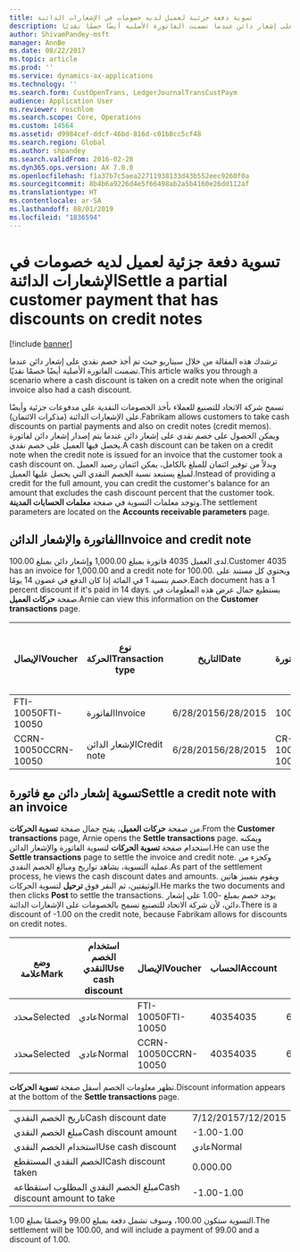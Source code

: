 ```yaml
---
title: تسوية دفعة جزئية لعميل لديه خصومات في الإشعارات الدائنة
description: ترشدك هذه المقالة من خلال سيناريو حيث تم أخذ خصم نقدي على إشعار دائن عندما تضمنت الفاتورة الأصلية أيضًا خصمًا نقديًا.
author: ShivamPandey-msft
manager: AnnBe
ms.date: 08/22/2017
ms.topic: article
ms.prod: ''
ms.service: dynamics-ax-applications
ms.technology: ''
ms.search.form: CustOpenTrans, LedgerJournalTransCustPaym
audience: Application User
ms.reviewer: roschlom
ms.search.scope: Core, Operations
ms.custom: 14564
ms.assetid: d9984cef-ddcf-46bd-816d-c01b8cc5cf48
ms.search.region: Global
ms.author: shpandey
ms.search.validFrom: 2016-02-28
ms.dyn365.ops.version: AX 7.0.0
ms.openlocfilehash: f1a37b7c5aea22711938133d43b552eec9260f0a
ms.sourcegitcommit: 8b4b6a9226d4e5f66498ab2a5b4160e26dd112af
ms.translationtype: HT
ms.contentlocale: ar-SA
ms.lasthandoff: 08/01/2019
ms.locfileid: "1836594"
---
```

# <a name="settle-a-partial-customer-payment-that-has-discounts-on-credit-notes"></a><span data-ttu-id="c97ce-103">تسوية دفعة جزئية لعميل لديه خصومات في الإشعارات الدائنة</span><span class="sxs-lookup"><span data-stu-id="c97ce-103">Settle a partial customer payment that has discounts on credit notes</span></span>

[!include [banner](../includes/banner.md)]

<span data-ttu-id="c97ce-104">ترشدك هذه المقالة من خلال سيناريو حيث تم أخذ خصم نقدي على إشعار دائن عندما تضمنت الفاتورة الأصلية أيضًا خصمًا نقديًا.</span><span class="sxs-lookup"><span data-stu-id="c97ce-104">This article walks you through a scenario where a cash discount is taken on a credit note when the original invoice also had a cash discount.</span></span> 

<span data-ttu-id="c97ce-105">تسمح شركة الاتحاد للتصنيع للعملاء بأخذ الخصومات النقدية على مدفوعات جزئية وأيضًا على الإشعارات الدائنة (مذكرات الائتمان).</span><span class="sxs-lookup"><span data-stu-id="c97ce-105">Fabrikam allows customers to take cash discounts on partial payments and also on credit notes (credit memos).</span></span> <span data-ttu-id="c97ce-106">ويمكن الحصول على خصم نقدي على إشعار دائن عندما يتم إصدار إشعار دائن لفاتورة يحصل فيها العميل على خصم نقدي.</span><span class="sxs-lookup"><span data-stu-id="c97ce-106">A cash discount can be taken on a credit note when the credit note is issued for an invoice that the customer took a cash discount on.</span></span> <span data-ttu-id="c97ce-107">وبدلاً من توفير ائتمان للمبلغ بالكامل، يمكن ائتمان رصيد العميل لمبلغ يستبعد نسبة الخصم النقدي التي يحصل عليها العميل.</span><span class="sxs-lookup"><span data-stu-id="c97ce-107">Instead of providing a credit for the full amount, you can credit the customer's balance for an amount that excludes the cash discount percent that the customer took.</span></span> <span data-ttu-id="c97ce-108">وتوجد معلمات التسوية في صفحة **معلمات الحسابات المدينة**.</span><span class="sxs-lookup"><span data-stu-id="c97ce-108">The settlement parameters are located on the **Accounts receivable parameters** page.</span></span>

## <a name="invoice-and-credit-note"></a><span data-ttu-id="c97ce-109">الفاتورة والإشعار الدائن</span><span class="sxs-lookup"><span data-stu-id="c97ce-109">Invoice and credit note</span></span>
<span data-ttu-id="c97ce-110">لدى العميل 4035 فاتورة بمبلغ 1,000.00 وإشعار دائن بمبلغ 100.00.</span><span class="sxs-lookup"><span data-stu-id="c97ce-110">Customer 4035 has an invoice for 1,000.00 and a credit note for 100.00.</span></span> <span data-ttu-id="c97ce-111">ويحتوي كل مستند على خصم بنسبة 1 في المائة إذا كان الدفع في غضون 14 يومًا.</span><span class="sxs-lookup"><span data-stu-id="c97ce-111">Each document has a 1 percent discount if it's paid in 14 days.</span></span> <span data-ttu-id="c97ce-112">يستطيع جمال عرض هذه المعلومات في صفحة **حركات العميل**.</span><span class="sxs-lookup"><span data-stu-id="c97ce-112">Arnie can view this information on the **Customer transactions** page.</span></span>

| <span data-ttu-id="c97ce-113">الإيصال</span><span class="sxs-lookup"><span data-stu-id="c97ce-113">Voucher</span></span>    | <span data-ttu-id="c97ce-114">نوع الحركة</span><span class="sxs-lookup"><span data-stu-id="c97ce-114">Transaction type</span></span> | <span data-ttu-id="c97ce-115">التاريخ</span><span class="sxs-lookup"><span data-stu-id="c97ce-115">Date</span></span>      | <span data-ttu-id="c97ce-116">الفاتورة</span><span class="sxs-lookup"><span data-stu-id="c97ce-116">Invoice</span></span>  | <span data-ttu-id="c97ce-117">المبلغ في خصم بعملة الحركة</span><span class="sxs-lookup"><span data-stu-id="c97ce-117">Amount in transaction currency debit</span></span> | <span data-ttu-id="c97ce-118">المبلغ في الائتمان بعملة الحركة</span><span class="sxs-lookup"><span data-stu-id="c97ce-118">Amount in transaction currency credit</span></span> | <span data-ttu-id="c97ce-119">الرصيد</span><span class="sxs-lookup"><span data-stu-id="c97ce-119">Balance</span></span>  | <span data-ttu-id="c97ce-120">عملة</span><span class="sxs-lookup"><span data-stu-id="c97ce-120">Currency</span></span> |
|------------|------------------|-----------|----------|--------------------------------------|---------------------------------------|----------|----------|
| <span data-ttu-id="c97ce-121">FTI-10050</span><span class="sxs-lookup"><span data-stu-id="c97ce-121">FTI-10050</span></span>  | <span data-ttu-id="c97ce-122">الفاتورة</span><span class="sxs-lookup"><span data-stu-id="c97ce-122">Invoice</span></span>          | <span data-ttu-id="c97ce-123">6/28/2015</span><span class="sxs-lookup"><span data-stu-id="c97ce-123">6/28/2015</span></span> | <span data-ttu-id="c97ce-124">10050</span><span class="sxs-lookup"><span data-stu-id="c97ce-124">10050</span></span>    | <span data-ttu-id="c97ce-125">1,000.00</span><span class="sxs-lookup"><span data-stu-id="c97ce-125">1,000.00</span></span>                             |                                       | <span data-ttu-id="c97ce-126">1,000.00</span><span class="sxs-lookup"><span data-stu-id="c97ce-126">1,000.00</span></span> | <span data-ttu-id="c97ce-127">دولار أمريكي</span><span class="sxs-lookup"><span data-stu-id="c97ce-127">USD</span></span>      |
| <span data-ttu-id="c97ce-128">CCRN-10050</span><span class="sxs-lookup"><span data-stu-id="c97ce-128">CCRN-10050</span></span> | <span data-ttu-id="c97ce-129">الإشعار الدائن</span><span class="sxs-lookup"><span data-stu-id="c97ce-129">Credit note</span></span>      | <span data-ttu-id="c97ce-130">6/28/2015</span><span class="sxs-lookup"><span data-stu-id="c97ce-130">6/28/2015</span></span> | <span data-ttu-id="c97ce-131">CR-10050</span><span class="sxs-lookup"><span data-stu-id="c97ce-131">CR-10050</span></span> |                                      | <span data-ttu-id="c97ce-132">100.00</span><span class="sxs-lookup"><span data-stu-id="c97ce-132">100.00</span></span>                                | <span data-ttu-id="c97ce-133">100.00-</span><span class="sxs-lookup"><span data-stu-id="c97ce-133">-100.00</span></span>  | <span data-ttu-id="c97ce-134">دولار أمريكي</span><span class="sxs-lookup"><span data-stu-id="c97ce-134">USD</span></span>      |

## <a name="settle-a-credit-note-with-an-invoice"></a><span data-ttu-id="c97ce-135">تسوية إشعار دائن مع فاتورة</span><span class="sxs-lookup"><span data-stu-id="c97ce-135">Settle a credit note with an invoice</span></span>
<span data-ttu-id="c97ce-136">من صفحة **حركات العميل**، يفتح جمال صفحة **تسوية الحركات**.</span><span class="sxs-lookup"><span data-stu-id="c97ce-136">From the **Customer transactions** page, Arnie opens the **Settle transactions** page.</span></span> <span data-ttu-id="c97ce-137">ويمكنه استخدام صفحة **تسوية الحركات** لتسوية الفاتورة والإشعار الدائن.</span><span class="sxs-lookup"><span data-stu-id="c97ce-137">He can use the **Settle transactions** page to settle the invoice and credit note.</span></span> <span data-ttu-id="c97ce-138">وكجزء من عملية التسوية، يشاهد تواريخ ومبالغ الخصم النقدي.</span><span class="sxs-lookup"><span data-stu-id="c97ce-138">As part of the settlement process, he views the cash discount dates and amounts.</span></span> <span data-ttu-id="c97ce-139">ويقوم بتمييز هاتين الوثيقتين، ثم النقر فوق **ترحيل** لتسوية الحركات.</span><span class="sxs-lookup"><span data-stu-id="c97ce-139">He marks the two documents and then clicks **Post** to settle the transactions.</span></span> <span data-ttu-id="c97ce-140">يوجد خصم بمبلغ -1.00 على إشعار دائن، لأن شركة الاتحاد للتصنيع تسمح بالخصومات على الإشعارات الدائنة.</span><span class="sxs-lookup"><span data-stu-id="c97ce-140">There is a discount of -1.00 on the credit note, because Fabrikam allows for discounts on credit notes.</span></span>

| <span data-ttu-id="c97ce-141">وضع علامة</span><span class="sxs-lookup"><span data-stu-id="c97ce-141">Mark</span></span>     | <span data-ttu-id="c97ce-142">استخدام الخصم النقدي</span><span class="sxs-lookup"><span data-stu-id="c97ce-142">Use cash discount</span></span> | <span data-ttu-id="c97ce-143">الإيصال</span><span class="sxs-lookup"><span data-stu-id="c97ce-143">Voucher</span></span>    | <span data-ttu-id="c97ce-144">الحساب</span><span class="sxs-lookup"><span data-stu-id="c97ce-144">Account</span></span> | <span data-ttu-id="c97ce-145">التاريخ</span><span class="sxs-lookup"><span data-stu-id="c97ce-145">Date</span></span>      | <span data-ttu-id="c97ce-146">تاريخ الاستحقاق</span><span class="sxs-lookup"><span data-stu-id="c97ce-146">Due date</span></span>  | <span data-ttu-id="c97ce-147">الفاتورة</span><span class="sxs-lookup"><span data-stu-id="c97ce-147">Invoice</span></span>  | <span data-ttu-id="c97ce-148">المبلغ بعملة الحركة</span><span class="sxs-lookup"><span data-stu-id="c97ce-148">Amount in transaction currency</span></span> | <span data-ttu-id="c97ce-149">عملة</span><span class="sxs-lookup"><span data-stu-id="c97ce-149">Currency</span></span> | <span data-ttu-id="c97ce-150">المبلغ المراد تسويته</span><span class="sxs-lookup"><span data-stu-id="c97ce-150">Amount to settle</span></span> |
|----------|-------------------|------------|---------|-----------|-----------|----------|--------------------------------|----------|------------------|
| <span data-ttu-id="c97ce-151">محدَد</span><span class="sxs-lookup"><span data-stu-id="c97ce-151">Selected</span></span> | <span data-ttu-id="c97ce-152">عادي</span><span class="sxs-lookup"><span data-stu-id="c97ce-152">Normal</span></span>            | <span data-ttu-id="c97ce-153">FTI-10050</span><span class="sxs-lookup"><span data-stu-id="c97ce-153">FTI-10050</span></span>  | <span data-ttu-id="c97ce-154">4035</span><span class="sxs-lookup"><span data-stu-id="c97ce-154">4035</span></span>    | <span data-ttu-id="c97ce-155">6/28/2015</span><span class="sxs-lookup"><span data-stu-id="c97ce-155">6/28/2015</span></span> | <span data-ttu-id="c97ce-156">7/28/2015</span><span class="sxs-lookup"><span data-stu-id="c97ce-156">7/28/2015</span></span> | <span data-ttu-id="c97ce-157">10050</span><span class="sxs-lookup"><span data-stu-id="c97ce-157">10050</span></span>    | <span data-ttu-id="c97ce-158">1,000.00</span><span class="sxs-lookup"><span data-stu-id="c97ce-158">1,000.00</span></span>                       | <span data-ttu-id="c97ce-159">دولار أمريكي</span><span class="sxs-lookup"><span data-stu-id="c97ce-159">USD</span></span>      | <span data-ttu-id="c97ce-160">990.00</span><span class="sxs-lookup"><span data-stu-id="c97ce-160">990.00</span></span>           |
| <span data-ttu-id="c97ce-161">محدَد</span><span class="sxs-lookup"><span data-stu-id="c97ce-161">Selected</span></span> | <span data-ttu-id="c97ce-162">عادي</span><span class="sxs-lookup"><span data-stu-id="c97ce-162">Normal</span></span>            | <span data-ttu-id="c97ce-163">CCRN-10050</span><span class="sxs-lookup"><span data-stu-id="c97ce-163">CCRN-10050</span></span> | <span data-ttu-id="c97ce-164">4035</span><span class="sxs-lookup"><span data-stu-id="c97ce-164">4035</span></span>    | <span data-ttu-id="c97ce-165">6/28/2015</span><span class="sxs-lookup"><span data-stu-id="c97ce-165">6/28/2015</span></span> | <span data-ttu-id="c97ce-166">7/28/2015</span><span class="sxs-lookup"><span data-stu-id="c97ce-166">7/28/2015</span></span> | <span data-ttu-id="c97ce-167">CR-10050</span><span class="sxs-lookup"><span data-stu-id="c97ce-167">CR-10050</span></span> | <span data-ttu-id="c97ce-168">100.00-</span><span class="sxs-lookup"><span data-stu-id="c97ce-168">-100.00</span></span>                        | <span data-ttu-id="c97ce-169">دولار أمريكي</span><span class="sxs-lookup"><span data-stu-id="c97ce-169">USD</span></span>      | <span data-ttu-id="c97ce-170">-99.00</span><span class="sxs-lookup"><span data-stu-id="c97ce-170">-99.00</span></span>           |

<span data-ttu-id="c97ce-171">تظهر معلومات الخصم أسفل صفحة **تسوية الحركات**.</span><span class="sxs-lookup"><span data-stu-id="c97ce-171">Discount information appears at the bottom of the **Settle transactions** page.</span></span>

|                              |           |
|------------------------------|-----------|
| <span data-ttu-id="c97ce-172">تاريخ الخصم النقدي</span><span class="sxs-lookup"><span data-stu-id="c97ce-172">Cash discount date</span></span>           | <span data-ttu-id="c97ce-173">7/12/2015</span><span class="sxs-lookup"><span data-stu-id="c97ce-173">7/12/2015</span></span> |
| <span data-ttu-id="c97ce-174">مبلغ الخصم النقدي</span><span class="sxs-lookup"><span data-stu-id="c97ce-174">Cash discount amount</span></span>         | <span data-ttu-id="c97ce-175">-1.00</span><span class="sxs-lookup"><span data-stu-id="c97ce-175">-1.00</span></span>     |
| <span data-ttu-id="c97ce-176">استخدام الخصم النقدي</span><span class="sxs-lookup"><span data-stu-id="c97ce-176">Use cash discount</span></span>            | <span data-ttu-id="c97ce-177">عادي</span><span class="sxs-lookup"><span data-stu-id="c97ce-177">Normal</span></span>    |
| <span data-ttu-id="c97ce-178">الخصم النقدي المستقطع</span><span class="sxs-lookup"><span data-stu-id="c97ce-178">Cash discount taken</span></span>          | <span data-ttu-id="c97ce-179">0.00</span><span class="sxs-lookup"><span data-stu-id="c97ce-179">0.00</span></span>      |
| <span data-ttu-id="c97ce-180">مبلغ الخصم النقدي المطلوب استقطاعه</span><span class="sxs-lookup"><span data-stu-id="c97ce-180">Cash discount amount to take</span></span> | <span data-ttu-id="c97ce-181">-1.00</span><span class="sxs-lookup"><span data-stu-id="c97ce-181">-1.00</span></span>     |

<span data-ttu-id="c97ce-182">التسوية ستكون 100.00، وسوف تشمل دفعة بمبلغ 99.00 وخصمًا بمبلغ 1.00.</span><span class="sxs-lookup"><span data-stu-id="c97ce-182">The settlement will be 100.00, and will include a payment of 99.00 and a discount of 1.00.</span></span>



